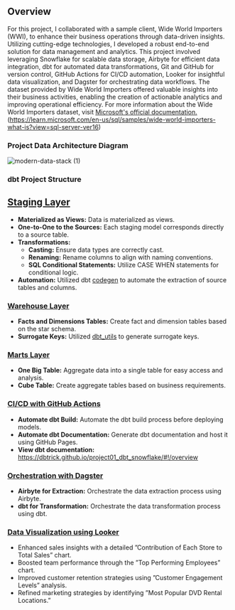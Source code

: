 ## Overview
For this project, I collaborated with a sample client, Wide World Importers (WWI), to enhance their business operations through data-driven insights. Utilizing cutting-edge technologies, I developed a robust end-to-end solution for data management and analytics. This project involved leveraging Snowflake for scalable data storage, Airbyte for efficient data integration, dbt for automated data transformations, Git and GitHub for version control, GitHub Actions for CI/CD automation, Looker for insightful data visualization, and Dagster for orchestrating data workflows. The dataset provided by Wide World Importers offered valuable insights into their business activities, enabling the creation of actionable analytics and improving operational efficiency. For more information about the Wide World Importers dataset, visit [Microsoft's official documentation.](https://www.postgresqltutorial.com/postgresql-getting-started/postgresql-sample-database/)(https://learn.microsoft.com/en-us/sql/samples/wide-world-importers-what-is?view=sql-server-ver16)
### Project Data Architecture Diagram
![modern-data-stack (1)](https://github.com/user-attachments/assets/d5e9095b-2c6b-4a8b-b2e5-210e3de212fc)

### dbt Project Structure
## [Staging Layer](https://github.com/dbtrick/project01_dbt_snowflake/tree/main/models/staging/gsheets)
- **Materialized as Views:** Data is materialized as views.
- **One-to-One to the Sources:** Each staging model corresponds directly to a source table.
- **Transformations:**
    - **Casting:** Ensure data types are correctly cast.
    - **Renaming:** Rename columns to align with naming conventions.
    - **SQL Conditional Statements:** Utilize CASE WHEN statements for conditional logic.
- **Automation:** Utilized dbt [codegen](https://hub.getdbt.com/dbt-labs/codegen/latest/) to automate the extraction of source tables and columns.
  
### [Warehouse Layer](https://github.com/dbtrick/project01_dbt_snowflake/tree/main/models/warehouse)
- **Facts and Dimensions Tables:** Create fact and dimension tables based on the star schema.
- **Surrogate Keys:** Utilized [dbt_utils](https://hub.getdbt.com/dbt-labs/dbt_utils/latest/) to generate surrogate keys.
  
### [Marts Layer](https://github.com/dbtrick/project01_dbt_snowflake/tree/main/models/marts)
- **One Big Table:** Aggregate data into a single table for easy access and analysis.
- **Cube Table:** Create aggregate tables based on business requirements.

### [CI/CD with GitHub Actions](https://github.com/dbtrick/project01_dbt_snowflake/tree/main/.github/workflows)
- **Automate dbt Build:** Automate the dbt build process before deploying models.
- **Automate dbt Documentation:** Generate dbt documentation and host it using GitHub Pages.
- **View dbt documentation:** https://dbtrick.github.io/project01_dbt_snowflake/#!/overview

### [Orchestration with Dagster](https://github.com/dbtrick/project01_dbt_snowflake/tree/main/dw_dagster)
- **Airbyte for Extraction:** Orchestrate the data extraction process using Airbyte.
- **dbt for Transformation:** Orchestrate the data transformation process using dbt.

### [Data Visualization using Looker](https://lookerstudio.google.com/reporting/4b27a047-c5e6-4e6a-bd0e-f913677c2b79/page/Dub4D)
- Enhanced sales insights with a detailed ”Contribution of Each Store to Total Sales” chart.
- Boosted team performance through the ”Top Performing Employees” chart.
- Improved customer retention strategies using ”Customer Engagement Levels” analysis.
- Refined marketing strategies by identifying ”Most Popular DVD Rental Locations.”



